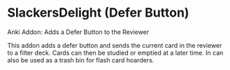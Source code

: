 # SlackersDelight (Defer Button)
Anki Addon: Adds a Defer Button to the Reviewer

This addon adds a defer button and sends the current card in the reviewer to a filter deck. Cards can then be studied or emptied at a later time. In can also be used as a trash bin for flash card hoarders.
